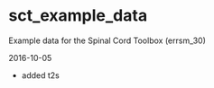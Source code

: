 sct_example_data
================

Example data for the Spinal Cord Toolbox (errsm_30)

2016-10-05
- added t2s


